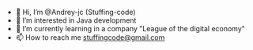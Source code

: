 - 👋 Hi, I’m @Andrey-jc (Stuffing-code)
- 👀 I’m interested in Java development
- 🌱 I’m currently learning in a company "League of the digital economy"
- 📫 How to reach me stuffingcode@gmail.com

<!---
Andrey-jc/Andrey-jc is a ✨ special ✨ repository because its `README.md` (this file) appears on your GitHub profile.
You can click the Preview link to take a look at your changes.
--->
